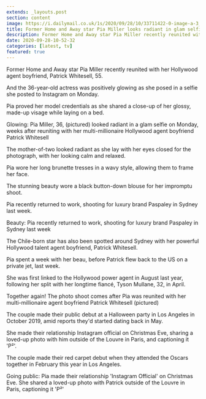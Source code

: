 ```yaml
---
extends: _layouts.post
section: content
image: https://i.dailymail.co.uk/1s/2020/09/28/10/33711422-0-image-a-3_1601284212971.jpg 
title: Former Home and Away star Pia Miller looks radiant in glam selfie 
description: Former Home and Away star Pia Miller recently reunited with her Hollywood agent boyfriend, Patrick Whitesell, 55.  
date: 2020-09-28-10-52-32 
categories: [latest, tv] 
featured: true 
--- 
```

Former Home and Away star Pia Miller recently reunited with her Hollywood agent boyfriend, Patrick Whitesell, 55. 

And the 36-year-old actress was positively glowing as she posed in a selfie she posted to Instagram on Monday.

Pia proved her model credentials as she shared a close-up of her glossy, made-up visage while laying on a bed. 

Glowing: Pia Miller, 36, (pictured) looked radiant in a glam selfie on Monday, weeks after reuniting with her multi-millionaire Hollywood agent boyfriend Patrick Whitesell

The mother-of-two looked radiant as she lay with her eyes closed for the photograph, with her looking calm and relaxed. 

Pia wore her long brunette tresses in a wavy style, allowing them to frame her face. 

The stunning beauty wore a black button-down blouse for her impromptu shoot.  

Pia recently returned to work, shooting for luxury brand Paspaley in Sydney last week. 

Beauty: Pia recently returned to work, shooting for luxury brand Paspaley in Sydney last week

The Chile-born star has also been spotted around Sydney with her powerful Hollywood talent agent boyfriend, Patrick Whitesell.  

Pia spent a week with her beau, before Patrick flew back to the US on a private jet, last week.

She was first linked to the Hollywood power agent in August last year, following her split with her longtime fiancé, Tyson Mullane, 32, in April.  

Together again! The photo shoot comes after Pia was reunited with her multi-millionaire agent boyfriend Patrick Whitesell (pictured)

The couple made their public debut at a Halloween party in Los Angeles in October 2019, amid reports they'd started dating back in May.

She made their relationship Instagram official on Christmas Eve, sharing a loved-up photo with him outside of the Louvre in Paris, and captioning it 'P²'.

The couple made their red carpet debut when they attended the Oscars together in February this year in Los Angeles. 

Going public: Pia made their relationship 'Instagram Official' on Christmas Eve. She shared a loved-up photo with Patrick outside of the Louvre in Paris, captioning it 'P²'

